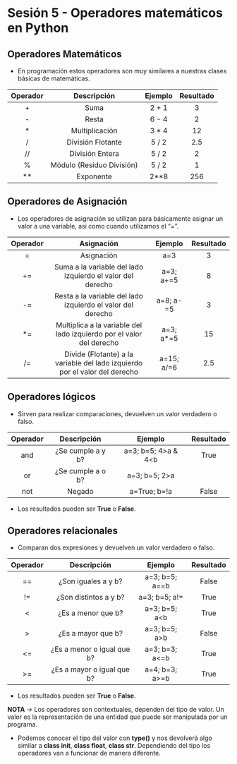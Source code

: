 # Sesión 5 - Operadores matemáticos en Python

## Operadores Matemáticos

* En programación estos operadores son muy similares a nuestras clases básicas de matemáticas.

| Operador  | Descripción  | Ejemplo | Resultado |
|:------------:|:---------------:|:-----:|:-----:|
| + | Suma | 2 + 1 | 3 |
| - | Resta | 6 - 4 | 2 |
| * | Multiplicación | 3 * 4 | 12 |
| / | División Flotante | 5  / 2 | 2.5 |
| // | División Entera | 5 / 2 | 2 |
| % | Módulo (Residuo División) | 5 / 2 | 1 |
| ** | Exponente | 2**8 | 256 |

## Operadores de Asignación

* Los operadores de asignación se utilizan para básicamente asignar un valor a una variable, así como cuando utilizamos el “=”.

| Operador  | Asignación  | Ejemplo | Resultado |
|:------------:|:---------------:|:-----:|:-----:|
| = | Asignación | a=3 | 3 |
| += | Suma a la variable del lado izquierdo el valor del derecho | a=3; a+=5| 8 |
| -= | Resta a la variable del lado izquierdo el valor del derecho | a=8; a-=5 | 3 |
| *= | Multiplica a la variable del lado izquierdo por el valor del derecho | a=3; a*=5 | 15 |
| /= | Divide (Flotante) a la variable del lado izquierdo por el valor del derecho| a=15; a/=6 | 2.5 |

## Operadores lógicos

* Sirven para realizar comparaciones, devuelven un valor verdadero o falso.

| Operador  | Descripción  | Ejemplo | Resultado |
|:------------:|:---------------:|:-----:|:-----:|
| and | ¿Se cumple a y b? | a=3; b=5; 4>a & 4<b | True |
| or | ¿Se cumple a o b? | a=3; b=5; 2>a || 4<b | True |
| not | Negado | a=True; b=!a | False |

* Los resultados pueden ser **True** o **False**.

## Operadores relacionales

* Comparan dos expresiones y devuelven un valor verdadero o falso.

| Operador  | Descripción  | Ejemplo | Resultado |
|:------------:|:---------------:|:-----:|:-----:|
| == | ¿Son iguales a y b?	 | a=3; b=5; a==b | False |
| != | ¿Son distintos a y b? | a=3; b=5; a!= | True |
| < | ¿Es a menor que b? |  a=3; b=5; a<b | True |
| > | ¿Es a mayor que b? |  a=3; b=5; a>b | False |
| <= | ¿Es a menor o igual que b?|  a=3; b=3; a<=b  | True |
| >= | ¿Es a mayor o igual que b? |  a=4; b=3; a>=b | True |

* Los resultados pueden ser **True** o **False**.

**NOTA** &rarr; Los operadores son contextuales, dependen del tipo de valor. Un valor es la representación de una entidad que puede ser manipulada por un programa.

* Podemos conocer el tipo del valor con **type()** y nos devolverá algo similar a **class init**, **class float**, **class str**. Dependiendo del tipo los operadores van a funcionar de manera diferente.